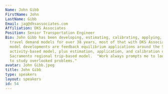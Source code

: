 ```yaml
---
Name: John Gibb
FirstName: John
LastName: Gibb
Email: jag@dksassociates.com
Affiliation: DKS Associates
Position: Senior Transportation Engineer
Bio: John Gibb has been developing, estimating, calibrating, applying, and troubleshooting
  travel demand models for over 38 years, most of that with DKS Associates in Sacramento.  Among
  model developments are feedback equilibrium applications around the Sacramento regional
  activity-based model, plus estimation, application, and calibration of the previous
  Sacramento regional trip-based model.  "Work always prompts me to look under rocks
  to study overlooked problems."
avatar: John Gibb.jpeg
title: John Gibb
type: speakers
layout: speakers
id: 54
---
```

